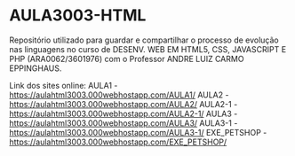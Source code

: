 # AULA3003-HTML
 
Repositório utilizado para guardar e compartilhar o processo de evolução nas linguagens no curso de DESENV. WEB EM HTML5, CSS, JAVASCRIPT E PHP (ARA0062/3601976) com o Professor ANDRE LUIZ CARMO EPPINGHAUS.

Link dos sites online: 
AULA1 - https://aulahtml3003.000webhostapp.com/AULA1/
AULA2 - https://aulahtml3003.000webhostapp.com/AULA2/
AULA2-1 - https://aulahtml3003.000webhostapp.com/AULA2-1/
AULA3 - https://aulahtml3003.000webhostapp.com/AULA3/
AULA3-1 - https://aulahtml3003.000webhostapp.com/AULA3-1/
EXE_PETSHOP - https://aulahtml3003.000webhostapp.com/EXE_PETSHOP/
